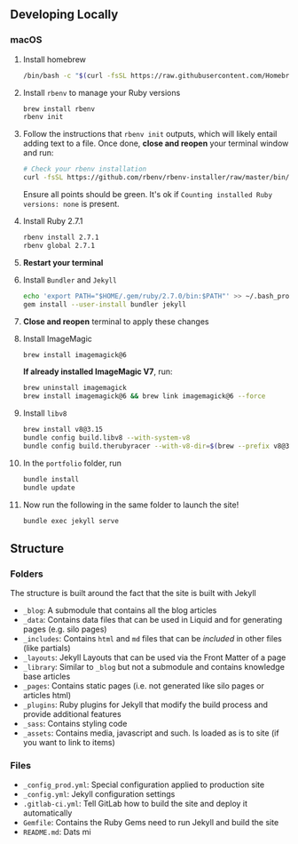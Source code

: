 ## Developing Locally

### macOS

1. Install homebrew
    ```bash
    /bin/bash -c "$(curl -fsSL https://raw.githubusercontent.com/Homebrew/install/master/install.sh)"
    ```
2. Install `rbenv` to manage your Ruby versions
    ```bash
    brew install rbenv
    rbenv init
    ```
4. Follow the instructions that `rbenv init` outputs, which will likely entail adding text to a file. Once done, **close and reopen** your terminal window and run:
    ```bash
    # Check your rbenv installation
    curl -fsSL https://github.com/rbenv/rbenv-installer/raw/master/bin/rbenv-doctor | bash
    ```
    Ensure all points should be green. It's ok if `Counting installed Ruby versions: none` is present.
5. Install Ruby 2.7.1
    ```bash
    rbenv install 2.7.1
    rbenv global 2.7.1
    ```
6. **Restart your terminal**

9. Install `Bundler` and `Jekyll`
    ```bash
    echo 'export PATH="$HOME/.gem/ruby/2.7.0/bin:$PATH"' >> ~/.bash_profile
    gem install --user-install bundler jekyll
    ```
10. **Close and reopen** terminal to apply these changes
11. Install ImageMagic
    ```bash
    brew install imagemagick@6
    ```
    **If already installed ImageMagic V7**, run:
    ```bash
    brew uninstall imagemagick
    brew install imagemagick@6 && brew link imagemagick@6 --force
    ```
11. Install `libv8`
    ```bash
    brew install v8@3.15
    bundle config build.libv8 --with-system-v8
    bundle config build.therubyracer --with-v8-dir=$(brew --prefix v8@3.15)
    ```
12. In the `portfolio` folder, run
    ```bash
    bundle install
    bundle update
    ```
13. Now run the following in the same folder to launch the site!
    ```bash
    bundle exec jekyll serve
    ```

## Structure

### Folders

The structure is built around the fact that the site is built with Jekyll

* `_blog`: A submodule that contains all the blog articles
* `_data`: Contains data files that can be used in Liquid and for generating pages (e.g. silo pages)
* `_includes`: Contains `html` and `md` files that can be *included* in other files (like partials)
* `_layouts`: Jekyll Layouts that can be used via the Front Matter of a page
* `_library`: Similar to `_blog` but not a submodule and contains knowledge base articles
* `_pages`: Contains static pages (i.e. not generated like silo pages or articles html)
* `_plugins`: Ruby plugins for Jekyll that modify the build process and provide additional features
* `_sass`: Contains styling code
* `_assets`: Contains media, javascript and such. Is loaded as is to site (if you want to link to items)

### Files

* `_config_prod.yml`: Special configuration applied to production site
* `_config.yml`: Jekyll configuration settings
* `.gitlab-ci.yml`: Tell GitLab how to build the site and deploy it automatically
* `Gemfile`: Contains the Ruby Gems need to run Jekyll and build the site
* `README.md`: Dats mi


